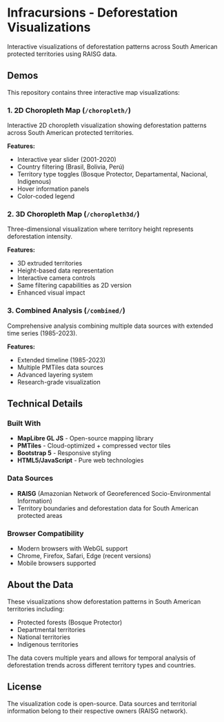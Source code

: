 # Infracursions - Deforestation Visualizations

Interactive visualizations of deforestation patterns across South American protected territories using RAISG data.

## Demos

This repository contains three interactive map visualizations:

### 1. 2D Choropleth Map (`/choropleth/`)
Interactive 2D choropleth visualization showing deforestation patterns across South American protected territories.

**Features:**
- Interactive year slider (2001-2020)
- Country filtering (Brasil, Bolivia, Perú)
- Territory type toggles (Bosque Protector, Departamental, Nacional, Indigenous)
- Hover information panels
- Color-coded legend

### 2. 3D Choropleth Map (`/choropleth3d/`)
Three-dimensional visualization where territory height represents deforestation intensity.

**Features:**
- 3D extruded territories
- Height-based data representation
- Interactive camera controls
- Same filtering capabilities as 2D version
- Enhanced visual impact

### 3. Combined Analysis (`/combined/`)
Comprehensive analysis combining multiple data sources with extended time series (1985-2023).

**Features:**
- Extended timeline (1985-2023)
- Multiple PMTiles data sources
- Advanced layering system
- Research-grade visualization

## Technical Details

### Built With
- **MapLibre GL JS** - Open-source mapping library
- **PMTiles** - Cloud-optimized + compressed vector tiles
- **Bootstrap 5** - Responsive styling
- **HTML5/JavaScript** - Pure web technologies

### Data Sources
- **RAISG** (Amazonian Network of Georeferenced Socio-Environmental Information)
- Territory boundaries and deforestation data for South American protected areas

### Browser Compatibility
- Modern browsers with WebGL support
- Chrome, Firefox, Safari, Edge (recent versions)
- Mobile browsers supported

## About the Data

These visualizations show deforestation patterns in South American territories including:
- Protected forests (Bosque Protector)
- Departmental territories
- National territories
- Indigenous territories

The data covers multiple years and allows for temporal analysis of deforestation trends across different territory types and countries.

## License

The visualization code is open-source. Data sources and territorial information belong to their respective owners (RAISG network).